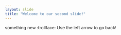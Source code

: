 ```yaml
---
layout: slide
title: "Welcome to our second slide!"
---
```

something new :trollface:
Use the left arrow to go back!
